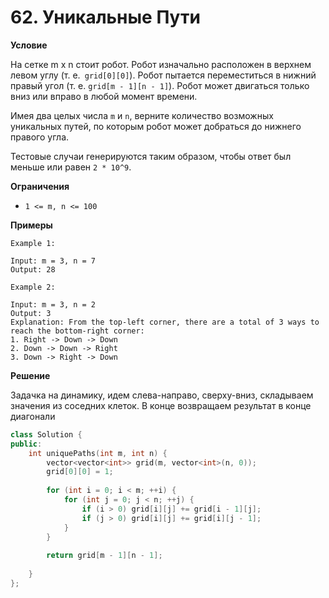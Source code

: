 # 62. Уникальные Пути

**Условие**

На сетке m x n стоит робот. Робот изначально расположен в верхнем левом углу (т. е.` grid[0][0]`). Робот пытается переместиться в нижний правый угол (т. е. `grid[m - 1][n - 1]`). Робот может двигаться только вниз или вправо в любой момент времени.

Имея два целых числа `m` и `n`, верните количество возможных уникальных путей, по которым робот может добраться до нижнего правого угла.

Тестовые случаи генерируются таким образом, чтобы ответ был меньше или равен `2 * 10^9`.

**Ограничения**
- `1 <= m, n <= 100`

**Примеры**
```
Example 1:

Input: m = 3, n = 7
Output: 28

Example 2:

Input: m = 3, n = 2
Output: 3
Explanation: From the top-left corner, there are a total of 3 ways to reach the bottom-right corner:
1. Right -> Down -> Down
2. Down -> Down -> Right
3. Down -> Right -> Down
```


**Решение**

Задачка на динамику, идем слева-направо, сверху-вниз, складываем значения из соседних клеток. В конце возвращаем результат в конце диагонали
```C++
class Solution {
public:
    int uniquePaths(int m, int n) {
        vector<vector<int>> grid(m, vector<int>(n, 0));
        grid[0][0] = 1;
        
        for (int i = 0; i < m; ++i) {
            for (int j = 0; j < n; ++j) {
                if (i > 0) grid[i][j] += grid[i - 1][j];
                if (j > 0) grid[i][j] += grid[i][j - 1];
            }
        }
        
        return grid[m - 1][n - 1];
        
    }
};
```






 


 


